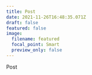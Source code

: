 ```yaml
---
title: Post
date: 2021-11-26T16:48:35.071Z
draft: false
featured: false
image:
  filename: featured
  focal_point: Smart
  preview_only: false
---
```

Post